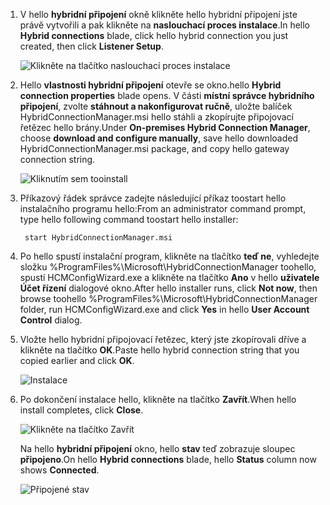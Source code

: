 
1. <span data-ttu-id="e36be-101">V hello **hybridní připojení** okně klikněte hello hybridní připojení jste právě vytvořili a pak klikněte na **naslouchací proces instalace**.</span><span class="sxs-lookup"><span data-stu-id="e36be-101">In hello **Hybrid connections** blade, click hello hybrid connection you just created, then click **Listener Setup**.</span></span>
   
    ![Klikněte na tlačítko naslouchací proces instalace](./media/app-service-hybrid-connections-manager-install/D04ClickListenerSetup.png)
2. <span data-ttu-id="e36be-103">Hello **vlastnosti hybridní připojení** otevře se okno.</span><span class="sxs-lookup"><span data-stu-id="e36be-103">hello **Hybrid connection properties** blade opens.</span></span> <span data-ttu-id="e36be-104">V části **místní správce hybridního připojení**, zvolte **stáhnout a nakonfigurovat ručně**, uložte balíček HybridConnectionManager.msi hello stáhli a zkopírujte připojovací řetězec hello brány.</span><span class="sxs-lookup"><span data-stu-id="e36be-104">Under **On-premises Hybrid Connection Manager**, choose **download and configure manually**, save hello downloaded HybridConnectionManager.msi package, and copy hello gateway connection string.</span></span>
   
    ![Kliknutím sem tooinstall](./media/app-service-hybrid-connections-manager-install/D05ClickToInstallHCM.png)
3. <span data-ttu-id="e36be-106">Příkazový řádek správce zadejte následující příkaz toostart hello instalačního programu hello:</span><span class="sxs-lookup"><span data-stu-id="e36be-106">From an administrator command prompt, type hello following command toostart hello installer:</span></span>
   
        start HybridConnectionManager.msi
4. <span data-ttu-id="e36be-107">Po hello spustí instalační program, klikněte na tlačítko **teď ne**, vyhledejte složku %ProgramFiles%\Microsoft\HybridConnectionManager toohello, spustí HCMConfigWizard.exe a klikněte na tlačítko **Ano** v hello **uživatele Účet řízení** dialogové okno.</span><span class="sxs-lookup"><span data-stu-id="e36be-107">After hello installer runs, click **Not now**, then browse toohello %ProgramFiles%\Microsoft\HybridConnectionManager folder, run HCMConfigWizard.exe and click **Yes** in hello **User Account Control** dialog.</span></span>
5. <span data-ttu-id="e36be-108">Vložte hello hybridní připojovací řetězec, který jste zkopírovali dříve a klikněte na tlačítko **OK**.</span><span class="sxs-lookup"><span data-stu-id="e36be-108">Paste hello hybrid connection string that you copied earlier and click **OK**.</span></span> 
   
    ![Instalace](./media/app-service-hybrid-connections-manager-install/D08aHCMInstallManual.png)
6. <span data-ttu-id="e36be-110">Po dokončení instalace hello, klikněte na tlačítko **Zavřít**.</span><span class="sxs-lookup"><span data-stu-id="e36be-110">When hello install completes, click **Close**.</span></span>
   
    ![Klikněte na tlačítko Zavřít](./media/app-service-hybrid-connections-manager-install/D09HCMInstallComplete.png)
   
    <span data-ttu-id="e36be-112">Na hello **hybridní připojení** okno, hello **stav** teď zobrazuje sloupec **připojeno**.</span><span class="sxs-lookup"><span data-stu-id="e36be-112">On hello **Hybrid connections** blade, hello **Status** column now shows **Connected**.</span></span> 
   
    ![Připojené stav](./media/app-service-hybrid-connections-manager-install/D10HCStatusConnected.png)

